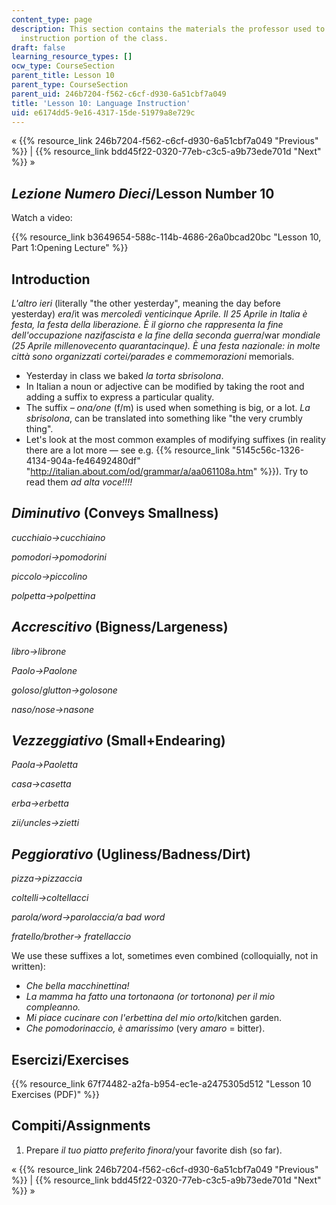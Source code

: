 ```yaml
---
content_type: page
description: This section contains the materials the professor used to teach the language
  instruction portion of the class.
draft: false
learning_resource_types: []
ocw_type: CourseSection
parent_title: Lesson 10
parent_type: CourseSection
parent_uid: 246b7204-f562-c6cf-d930-6a51cbf7a049
title: 'Lesson 10: Language Instruction'
uid: e6174dd5-9e16-4317-15de-51979a8e729c
---
```

« {{% resource_link 246b7204-f562-c6cf-d930-6a51cbf7a049 "Previous" %}} | {{% resource_link bdd45f22-0320-77eb-c3c5-a9b73ede701d "Next" %}} »

## _Lezione Numero Dieci_/Lesson Number 10

Watch a video:

{{% resource_link b3649654-588c-114b-4686-26a0bcad20bc "Lesson 10, Part 1:Opening Lecture" %}}

## Introduction

_L'altro ieri_ (literally "the other yesterday", meaning the day before yesterday) _era_/it was _mercoledì venticinque Aprile. Il 25 Aprile in Italia è festa, la festa della liberazione. È il giorno che rappresenta la fine dell'occupazione nazifascista e la fine della seconda guerra_/war _mondiale (25 Aprile millenovecento quarantacinque). È una festa nazionale: in molte città sono organizzati cortei/parades e commemorazioni_ memorials.

- Yesterday in class we baked _la torta sbrisolona_.
- In Italian a noun or adjective can be modified by taking the root and adding a suffix to express a particular quality.
- The suffix _– ona/one_ (f/m) is used when something is big, or a lot. _La sbrisolona_, can be translated into something like "the very crumbly thing".
- Let's look at the most common examples of modifying suffixes (in reality there are a lot more — see e.g. {{% resource_link "5145c56c-1326-4134-904a-fe46492480df" "http://italian.about.com/od/grammar/a/aa061108a.htm" %}}). Try to read them _ad alta voce!!!!_

## _Diminutivo_ (Conveys Smallness)

_cucchiaio→cucchiaino_

_pomodori→pomodorini_

_piccolo→piccolino_

_polpetta→polpettina_

## _Accrescitivo_ (Bigness/Largeness)

_libro→librone_

_Paolo→Paolone_

_goloso_/_glutton→golosone_

_naso/nose→nasone_

## _Vezzeggiativo_ (Small+Endearing)

_Paola→Paoletta_

_casa→casetta_

_erba→erbetta_

_zii/uncles→zietti_

## _Peggiorativo_ (Ugliness/Badness/Dirt)

_pizza→pizzaccia_

_coltelli→coltellacci_

_parola/word→parolaccia/a bad word_

_fratello/brother→ fratellaccio_

We use these suffixes a lot, sometimes even combined (colloquially, not in written):

- _Che bella macchinettina!_
- _La mamma ha fatto una tortonaona (or tortonona) per il mio compleanno._
- _Mi piace cucinare con l'erbettina del mio orto_/kitchen garden.
- _Che pomodorinaccio, è amarissimo_ (very _amaro_ = bitter).

## Esercizi/Exercises

{{% resource_link 67f74482-a2fa-b954-ec1e-a2475305d512 "Lesson 10 Exercises (PDF)" %}}

## Compiti/Assignments

1. Prepare _il tuo piatto preferito finora_/your favorite dish (so far).

« {{% resource_link 246b7204-f562-c6cf-d930-6a51cbf7a049 "Previous" %}} | {{% resource_link bdd45f22-0320-77eb-c3c5-a9b73ede701d "Next" %}} »